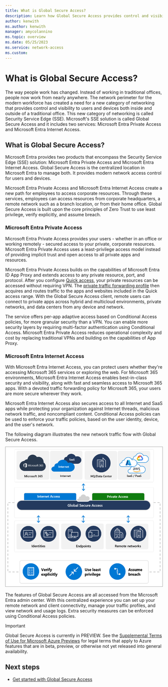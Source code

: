 ```yaml
---
title: What is Global Secure Access?
description: Learn how Global Secure Access provides control and visibility to users and devices both inside and outside of a traditional office.
author: kenwith
ms.author: kenwith
manager: amycolannino
ms.topic: overview
ms.date: 05/25/2023
ms.service: network-access
ms.custom: 
---
```


# What is Global Secure Access?

The way people work has changed. Instead of working in traditional offices, people now work from nearly anywhere. The network perimeter for the modern workforce has created a need for a new category of networking that provides control and visibility to users and devices both inside and outside of a traditional office. This new category of networking is called Security Service Edge (SSE). Microsoft's SSE solution is called Global Secure Access and it includes two services: Microsoft Entra Private Access and Microsoft Entra Internet Access.

## What is Global Secure Access?

Microsoft Entra provides two products that encompass the Security Service Edge (SSE) solution: Microsoft Entra Private Access and Microsoft Entra Internet Access. Global Secure Access is the centralized location in Microsoft Entra to manage both. It provides modern network access control for users and devices.

Microsoft Entra Private Access and Microsoft Entra Internet Access create a new path for employees to access corporate resources. Through these services, employees can access resources from corporate headquarters, a remote network such as a branch location, or from their home office. Global Secure Access is built upon the core principles of Zero Trust to use least privilege, verify explicitly, and assume breach.

### Microsoft Entra Private Access

Microsoft Entra Private Access provides your users - whether in an office or working remotely - secured access to your private, corporate resources. Microsoft Entra Private Access uses a least-privilege access model instead of providing implicit trust and open access to all private apps and resources.

Microsoft Entra Private Access builds on the capabilities of Microsoft Entra ID App Proxy and extends access to any private resource, port, and protocol. After you configure [Quick access](how-to-configure-quick-access.md), your private resources can be accessed without requiring VPN. The [private traffic forwarding profile](how-to-manage-private-access-profile.md) then acquires and routes traffic to the apps and websites included in the Quick access range. With the Global Secure Access client, remote users can connect to private apps across hybrid and multicloud environments, private networks, and data centers from any device and network.

The service offers per-app adaptive access based on Conditional Access policies, for more granular security than a VPN. You can enable more security layers by requiring multi-factor authentication using Conditional Access. Microsoft Entra Private Access reduces operational complexity and cost by replacing traditional VPNs and building on the capabilities of App Proxy. 

### Microsoft Entra Internet Access

With Microsoft Entra Internet Access, you can protect users whether they're accessing Microsoft 365 services or exploring the web. For Microsoft 365 environments, Microsoft Entra Internet Access enables best-in-class security and visibility, along with fast and seamless access to Microsoft 365 apps. With a devoted traffic forwarding policy for Microsoft 365, your users are more secure wherever they work.

Microsoft Entra Internet Access also secures access to all Internet and SaaS apps while protecting your organization against Internet threads, malicious network traffic, and noncompliant content. Conditional Access policies can be used to enforce your traffic policies, based on the user identity, device, and the user's network.

The following diagram illustrates the new network traffic flow with Global Secure Access.

![Diagram of the new network traffic flow with Global Secure Access.](media/overview-what-is-global-secure-access/global-secure-access-traffic.png)

The features of Global Secure Access are all accessed from the Microsoft Entra admin center. With this centralized experience you can set up your remote network and client connectivity, manage your traffic profiles, and view network and usage logs. Extra security measures can be enforced using Conditional Access policies.

> [!IMPORTANT]
> Global Secure Access is currently in PREVIEW.
> See the [Supplemental Terms of Use for Microsoft Azure Previews](https://azure.microsoft.com/support/legal/preview-supplemental-terms/) for legal terms that apply to Azure features that are in beta, preview, or otherwise not yet released into general availability.

## Next steps

- [Get started with Global Secure Access](how-to-get-started-with-global-secure-access.md)
